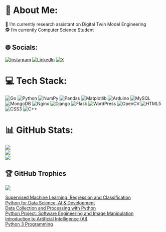 # 💫 About Me:
🔭 I’m currently research assistant on Digital Twin Model Engineering<br>🕵️ I’m currently Computer Science Student<br>


## 🌐 Socials:
[![Instagram](https://img.shields.io/badge/Instagram-%23E4405F.svg?logo=Instagram&logoColor=white)](https://instagram.com/thiss.abolfazl) [![LinkedIn](https://img.shields.io/badge/LinkedIn-%230077B5.svg?logo=linkedin&logoColor=white)](https://linkedin.com/in/abolfazl-keshavarz-lin) [![X](https://img.shields.io/badge/X-black.svg?logo=X&logoColor=white)](https://x.com/theycallmeabol) 

# 💻 Tech Stack:
![Go](https://img.shields.io/badge/go-%2300ADD8.svg?style=for-the-badge&logo=go&logoColor=white) 
![Python](https://img.shields.io/badge/python-3670A0?style=for-the-badge&logo=python&logoColor=ffdd54) 
![NumPy](https://img.shields.io/badge/numpy-%23013243.svg?style=for-the-badge&logo=numpy&logoColor=white) 
![Pandas](https://img.shields.io/badge/pandas-%23150458.svg?style=for-the-badge&logo=pandas&logoColor=white) 
![Matplotlib](https://img.shields.io/badge/Matplotlib-%23ffffff.svg?style=for-the-badge&logo=Matplotlib&logoColor=black) 
![Arduino](https://img.shields.io/badge/-Arduino-00979D?style=for-the-badge&logo=Arduino&logoColor=white) 
![MySQL](https://img.shields.io/badge/mysql-4479A1.svg?style=for-the-badge&logo=mysql&logoColor=white) 
![MongoDB](https://img.shields.io/badge/MongoDB-%234ea94b.svg?style=for-the-badge&logo=mongodb&logoColor=white) 
![Nginx](https://img.shields.io/badge/nginx-%23009639.svg?style=for-the-badge&logo=nginx&logoColor=white) 
![Django](https://img.shields.io/badge/django-%23092E20.svg?style=for-the-badge&logo=django&logoColor=white) 
![Flask](https://img.shields.io/badge/flask-%23000.svg?style=for-the-badge&logo=flask&logoColor=white) 
![WordPress](https://img.shields.io/badge/WordPress-%23117AC9.svg?style=for-the-badge&logo=WordPress&logoColor=white) 
![OpenCV](https://img.shields.io/badge/opencv-%23white.svg?style=for-the-badge&logo=opencv&logoColor=white) 
![HTML5](https://img.shields.io/badge/html5-%23E34F26.svg?style=for-the-badge&logo=html5&logoColor=white) 
![CSS3](https://img.shields.io/badge/css3-%231572B6.svg?style=for-the-badge&logo=css3&logoColor=white) 
![C++](https://img.shields.io/badge/c++-%2300599C.svg?style=for-the-badge&logo=c%2B%2B&logoColor=white)
# 📊 GitHub Stats:
![](https://github-readme-stats.vercel.app/api?username=abolfazlkeshavarz&theme=dark&hide_border=false&include_all_commits=true&count_private=true)<br/>
![](https://github-readme-streak-stats.herokuapp.com/?user=abolfazlkeshavarz&theme=dark&hide_border=false)<br/>
![](https://github-readme-stats.vercel.app/api/top-langs/?username=abolfazlkeshavarz&theme=dark&hide_border=false&include_all_commits=true&count_private=true&layout=compact)

## 🏆 GitHub Trophies
![](https://github-profile-trophy.vercel.app/?username=abolfazlkeshavarz&theme=radical&no-frame=false&no-bg=true&margin-w=4)


<!-- Proudly created with GPRM ( https://gprm.itsvg.in ) -->
<a align="center" href="https://coursera.org/share/99b1c151f0309fca627daa9d036d397a">Supervised Machine Learning: Regression and Classification</a><br>
<a align="center" href="https://coursera.org/share/fd6e3e46bb75c9cd144306344a5d6f25"> Python for Data Science, AI & Development</a><br>
<a align="center" href="https://coursera.org/share/05baa175cf707417b63830a2a61de245"> Data Collection and Processing with Python</a><br>
<a align="center" href="https://coursera.org/share/ae89a53175dc0a79706893a1991d9006"> Python Project: Software Engineering and Image Manipulation</a><br>
<a align="center" href="https://coursera.org/share/ae89a53175dc0a79706893a1991d9006"> Introduction to Artificial Intelligence (AI)</a><br>
<a align="center" href="https://coursera.org/share/2cbaebf27133c8dc09567612989bfd8d"> Python 3 Programming </a>

<!--
**abolfazlkeshavarz/abolfazlkeshavarz** is a ✨ _special_ ✨ repository because its `README.md` (this file) appears on your GitHub profile.

Here are some ideas to get you started:

- 🔭 I’m currently working on ...
- 🌱 I’m currently learning ...
- 👯 I’m looking to collaborate on ...
- 🤔 I’m looking for help with ...
- 💬 Ask me about ...
- 📫 How to reach me: ...
- 😄 Pronouns: ...
- ⚡ Fun fact: ...
-->
